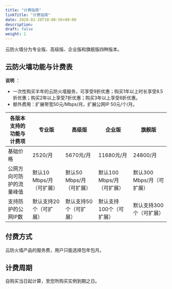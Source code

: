 ```yaml
---
title: "计费指南"
linkTitle: "计费指南"
date: 2020-02-28T10:08:56+09:00
description:
draft: false
weight: 1
---
```


云防火墙分为专业版、高级版、企业版和旗舰版四种版本。

## 云防火墙功能与计费表

**说明** ：

- 一次性购买半年的云防火墙服务，可享受9折优惠；购买1年以上时长享受8.5折优惠；购买2年以上享受7折优惠；购买3年以上享受6折优惠。
- 额外费用：扩展带宽50元/Mbps/月，扩展公网IP 50元/个/月。

| **各版本支持的功能与计费项** | 专业版                   | **高级版**               | **企业版**                | 旗舰版                    |
| ---------------------------- | ------------------------ | ------------------------ | ------------------------- | ------------------------- |
| 基础价格                     | 2520/月                  | 5670元/月                | 11680元/月                | 24800/月                  |
| 公网方向可防护的流量峰值     | 默认10 Mbps/月（可扩展） | 默认50 Mbps/月（可扩展） | 默认100 Mbps/月（可扩展） | 默认300 Mbps/月（可扩展） |
| 支持防护的公网IP数           | 默认支持20个（可扩展）   | 默认支持50个（可扩展）   | 默认支持100个（可扩展）   | 默认支持300个（可扩展）   |

## 付费方式

云防火墙产品的服务费，用户只能选择包年包月。

## 计费周期

自购买当日起计算，至您所购买实例到期之日。
